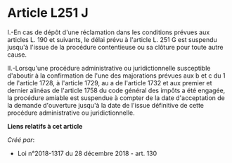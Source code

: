 # Article L251 J

I.-En cas de dépôt d'une réclamation dans les conditions prévues aux articles L. 190 et suivants, le délai prévu à l'article
L. 251 G est suspendu jusqu'à l'issue de la procédure contentieuse ou sa clôture pour toute autre cause.

II.-Lorsqu'une procédure administrative ou juridictionnelle susceptible d'aboutir à la confirmation de l'une des majorations
prévues aux b et c du 1 de l'article 1728, à l'article 1729, au a de l'article 1732 et aux premier et dernier alinéas de
l'article 1758 du code général des impôts a été engagée, la procédure amiable est suspendue à compter de la date
d'acceptation de la demande d'ouverture jusqu'à la date de l'issue définitive de cette procédure administrative ou
juridictionnelle.

**Liens relatifs à cet article**

_Créé par_:

  - Loi n°2018-1317 du 28 décembre 2018 - art. 130
